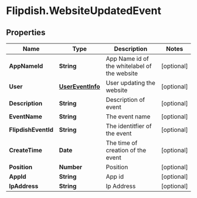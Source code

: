 # Flipdish.WebsiteUpdatedEvent

## Properties
Name | Type | Description | Notes
------------ | ------------- | ------------- | -------------
**AppNameId** | **String** | App Name id of the whitelabel of the website | [optional] 
**User** | [**UserEventInfo**](UserEventInfo.md) | User updating the website | [optional] 
**Description** | **String** | Description of event | [optional] 
**EventName** | **String** | The event name | [optional] 
**FlipdishEventId** | **String** | The identitfier of the event | [optional] 
**CreateTime** | **Date** | The time of creation of the event | [optional] 
**Position** | **Number** | Position | [optional] 
**AppId** | **String** | App id | [optional] 
**IpAddress** | **String** | Ip Address | [optional] 



